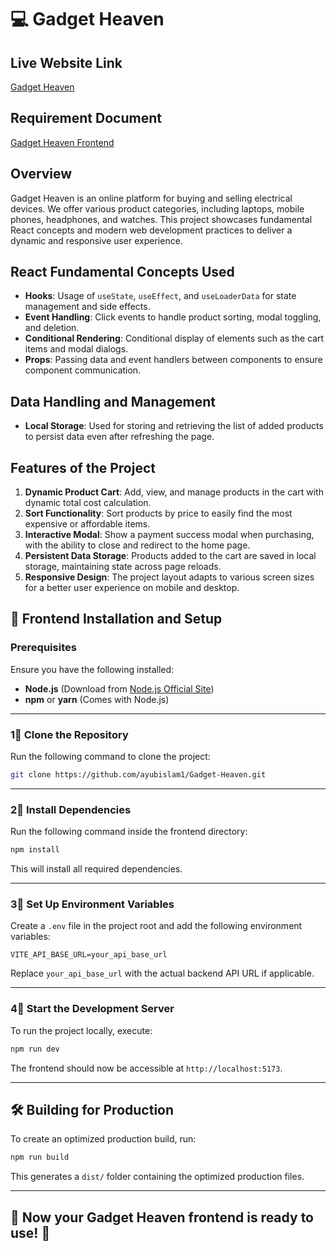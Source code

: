 # 💻 Gadget Heaven

## Live Website Link
[Gadget Heaven](https://gadget1.netlify.app/)

## Requirement Document
[Gadget Heaven Frontend](https://github.com/ayubislam1/Gadget-Heaven.git)

## Overview
Gadget Heaven is an online platform for buying and selling electrical devices. We offer various product categories, including laptops, mobile phones, headphones, and watches. This project showcases fundamental React concepts and modern web development practices to deliver a dynamic and responsive user experience.

## React Fundamental Concepts Used
- **Hooks**: Usage of `useState`, `useEffect`, and `useLoaderData` for state management and side effects.
- **Event Handling**: Click events to handle product sorting, modal toggling, and deletion.
- **Conditional Rendering**: Conditional display of elements such as the cart items and modal dialogs.
- **Props**: Passing data and event handlers between components to ensure component communication.

## Data Handling and Management
- **Local Storage**: Used for storing and retrieving the list of added products to persist data even after refreshing the page.

## Features of the Project
1. **Dynamic Product Cart**: Add, view, and manage products in the cart with dynamic total cost calculation.
2. **Sort Functionality**: Sort products by price to easily find the most expensive or affordable items.
3. **Interactive Modal**: Show a payment success modal when purchasing, with the ability to close and redirect to the home page.
4. **Persistent Data Storage**: Products added to the cart are saved in local storage, maintaining state across page reloads.
5. **Responsive Design**: The project layout adapts to various screen sizes for a better user experience on mobile and desktop.

## 🚀 Frontend Installation and Setup

### Prerequisites
Ensure you have the following installed:
- **Node.js** (Download from [Node.js Official Site](https://nodejs.org/))
- **npm** or **yarn** (Comes with Node.js)

---

### 1⃣ Clone the Repository
Run the following command to clone the project:

```bash
git clone https://github.com/ayubislam1/Gadget-Heaven.git

```

---

### 2⃣ Install Dependencies
Run the following command inside the frontend directory:

```bash
npm install
```

This will install all required dependencies.

---

### 3⃣ Set Up Environment Variables
Create a `.env` file in the project root and add the following environment variables:

```env
VITE_API_BASE_URL=your_api_base_url
```
Replace `your_api_base_url` with the actual backend API URL if applicable.

---

### 4⃣ Start the Development Server
To run the project locally, execute:

```bash
npm run dev
```

The frontend should now be accessible at `http://localhost:5173`.

---

## 🛠️ Building for Production
To create an optimized production build, run:

```bash
npm run build
```

This generates a `dist/` folder containing the optimized production files.

---

## 🎯 Now your Gadget Heaven frontend is ready to use! 🚀
